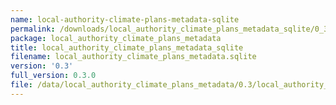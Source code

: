 ```yaml
---
name: local-authority-climate-plans-metadata-sqlite
permalink: /downloads/local_authority_climate_plans_metadata_sqlite/0_3
package: local_authority_climate_plans_metadata
title: local_authority_climate_plans_metadata_sqlite
filename: local_authority_climate_plans_metadata.sqlite
version: '0.3'
full_version: 0.3.0
file: /data/local_authority_climate_plans_metadata/0.3/local_authority_climate_plans_metadata.sqlite
---
```

